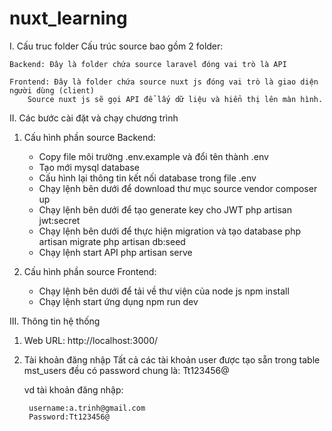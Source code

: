 # nuxt_learning
I. Cấu truc folder
    Cấu trúc source bao gồm 2 folder:

    Backend: Đây là folder chứa source laravel đóng vai trò là API

    Frontend: Đây là folder chứa source nuxt js đóng vai trò là giao diện người dùng (client)
        Source nuxt js sẽ gọi API để lấy dữ liệu và hiển thị lên màn hình.

II. Các bước cài đặt và chạy chương trình
1. Cấu hình phần source Backend:
    + Copy file môi trường .env.example và đổi tên thành .env
    + Tạo mới mysql database
    + Cấu hình lại thông tin kết nối database trong file .env
    + Chạy lệnh bên dưới để download thư mục source vendor
        composer up
    + Chạy lệnh bên dưới để tạo generate key cho JWT
        php artisan jwt:secret
    + Chạy lệnh bên dưới để thực hiện migration và tạo database
        php artisan migrate
        php artisan db:seed
    + Chạy lệnh start API
        php artisan serve

2. Cấu hình phần source Frontend:
    + Chạy lệnh bên dưới để tải về thư viện của node js
        npm install
    + Chạy lệnh start ứng dụng
        npm run dev

III. Thông tin hệ thống
1. Web URL:
    http://localhost:3000/

2. Tài khoản đăng nhập
    Tất cả các tài khoản user được tạo sẵn trong table mst_users đều có password chung là: Tt123456@

    vd tài khoản đăng nhập:
    
        username:a.trinh@gmail.com
        Password:Tt123456@